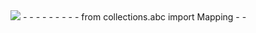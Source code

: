 <img src="https://github.com/smithnigel/Code-01/blob/main/img/RoadMap_WeatherIO.png"/>
-
-
-
-
-
-
-
-
-
        from collections.abc import Mapping
-
-
